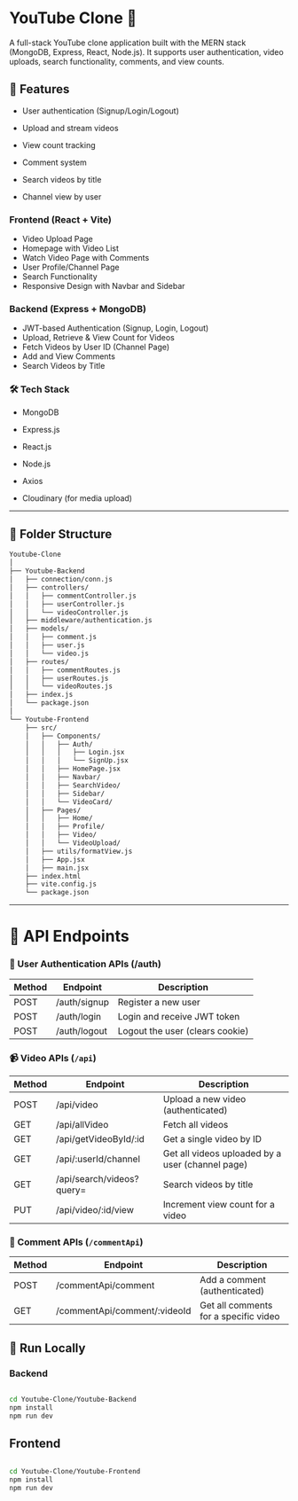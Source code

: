 # YouTube Clone 🎥

A full-stack YouTube clone application built with the MERN stack (MongoDB, Express, React, Node.js). It supports user authentication, video uploads, search functionality, comments, and view counts.

## 🔧 Features

- User authentication (Signup/Login/Logout)

- Upload and stream videos

- View count tracking

- Comment system

- Search videos by title

- Channel view by user

### Frontend (React + Vite)
- Video Upload Page
- Homepage with Video List
- Watch Video Page with Comments
- User Profile/Channel Page
- Search Functionality
- Responsive Design with Navbar and Sidebar


### Backend (Express + MongoDB)
- JWT-based Authentication (Signup, Login, Logout)
- Upload, Retrieve & View Count for Videos
- Fetch Videos by User ID (Channel Page)
- Add and View Comments
- Search Videos by Title

### 🛠️ Tech Stack

- MongoDB

- Express.js

- React.js

- Node.js

- Axios

- Cloudinary (for media upload)

---

## 📁 Folder Structure

```sh 
Youtube-Clone
│
├── Youtube-Backend
│   ├── connection/conn.js
│   ├── controllers/
│   │   ├── commentController.js
│   │   ├── userController.js
│   │   └── videoController.js
│   ├── middleware/authentication.js
│   ├── models/
│   │   ├── comment.js
│   │   ├── user.js
│   │   └── video.js
│   ├── routes/
│   │   ├── commentRoutes.js
│   │   ├── userRoutes.js
│   │   └── videoRoutes.js
│   ├── index.js
│   └── package.json
│
└── Youtube-Frontend
    ├── src/
    │   ├── Components/
    │   │   ├── Auth/
    │   │   │   ├── Login.jsx
    │   │   │   └── SignUp.jsx
    │   │   ├── HomePage.jsx
    │   │   ├── Navbar/
    │   │   ├── SearchVideo/
    │   │   ├── Sidebar/
    │   │   └── VideoCard/
    │   ├── Pages/
    │   │   ├── Home/
    │   │   ├── Profile/
    │   │   ├── Video/
    │   │   └── VideoUpload/
    │   ├── utils/formatView.js
    │   ├── App.jsx
    │   ├── main.jsx
    ├── index.html
    ├── vite.config.js
    └── package.json

```

---

# 🔗 API Endpoints

### 👤 User Authentication APIs (/auth)

| Method | Endpoint       | Description                     |
|--------|----------------|---------------------------------|
| POST   | /auth/signup   | Register a new user             |
| POST   | /auth/login    | Login and receive JWT token     |
| POST   | /auth/logout   | Logout the user (clears cookie) |


### 📹 Video APIs (`/api`)

| Method | Endpoint                    | Description                                      |
|--------|-----------------------------|--------------------------------------------------|
| POST   | /api/video                  | Upload a new video (authenticated)              |
| GET    | /api/allVideo               | Fetch all videos                                |
| GET    | /api/getVideoById/:id       | Get a single video by ID                        |
| GET    | /api/:userId/channel        | Get all videos uploaded by a user (channel page)|
| GET    | /api/search/videos?query=   | Search videos by title                          |
| PUT    | /api/video/:id/view         | Increment view count for a video                |


### 💬 Comment APIs (`/commentApi`)

| Method | Endpoint                         | Description                           |
|--------|----------------------------------|---------------------------------------|
| POST   | /commentApi/comment              | Add a comment (authenticated)         |
| GET    | /commentApi/comment/:videoId     | Get all comments for a specific video |

## 🚀 Run Locally

### Backend

```sh

cd Youtube-Clone/Youtube-Backend
npm install
npm run dev

```

## Frontend

```sh

cd Youtube-Clone/Youtube-Frontend
npm install
npm run dev

```